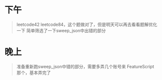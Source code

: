 # 下午
> leetcode42
> leetcode84，这个题做对了，但是明天可以再去看看题解优化一下
> 简单筛选了一下sweep_json中出错的部分

# 晚上
> 准备重新跑sweep_json中错的部分，需要多弄几个账号来
> FeatureScript那个，基本弄完了

